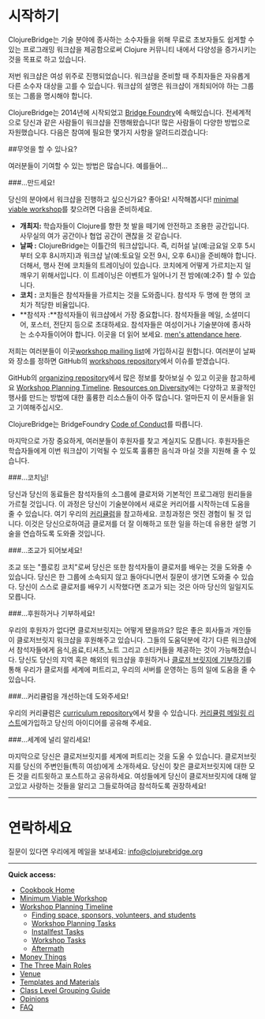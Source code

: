 # 시작하기

ClojureBridge는 기술 분야에 종사하는 소수자들을 위해 무료로 초보자들도 쉽게할 수 있는 프로그래밍 워크샵을 제공함으로써 Clojure 커뮤니티 내에서 다양성을 증가시키는 것을 목표로 하고 있습니다.

저번 워크샵은 여성 위주로 진행되었습니다. 워크샵을 준비할 때 주최자들은 자유롭게 다른 소수자 대상을 고를 수 있습니다. 워크샵의 설명은 워크샵이 개최되어야 하는 그룹 또는 그룹을 명시해야 합니다.

ClojureBridge는 2014년에 시작되었고 [Bridge Foundry](http://bridgefoundry.org/)에 속해있습니다. 전세계적으로 당신과 같은 사람들이 워크샵을 진행해왔습니다! 많은 사람들이 다양한 방법으로 자원했습니다. 다음은 참여에 필요한 몇가지 사항을 알려드리겠습니다:

##무엇을 할 수 있나요?

여러분들이 기여할 수 있는 방법은 많습니다. 예를들어...

###...만드세요!

당신의 분야에서 워크샵을 진행하고 싶으신가요? 좋아요! 시작해봅시다! [minimal viable workshop](https://github.com/ClojureBridge/organizing/blob/master/Minimun-Viable-Workshop.md)를 찾으려면 다음을 준비하세요.

- **개최지:** 학습자들이 Clojure를 향한 첫 발을 떼기에 안전하고 조용한 공간입니다. 사무실의 여가 공간이나 협업 공간이 괜찮을 것 같습니다.
- **날짜 :** ClojureBridge는 이틀간의 워크샵입니다. 즉, 리허설 날(예:금요일 오후 5시부터 오후 8시까지)과 워크샵 날(예:토요일 오전 9시, 오후 6시)을 준비해야 합니다.
더해서, 행사 전에 코치들의 트레이닝이 있습니다. 코치에게 어떻게 가르치는지 일깨우기 위해서입니다. 이 트레이닝은 이벤트가 일어나기 전 밤에(예:2주) 할 수 있습니다.
- **코치 :** 코치들은 참석자들을 가르치는 것을 도와줍니다. 참석자 두 명에 한 명의 코치가 적당한 비율입니다.
- **참석자 :**참석자들이 워크샵에서 가장 중요합니다. 참석자들을 메일, 소셜미디어, 포스터, 전단지 등으로 초대하세요. 참석자들은 여성이거나 기술분야에 종사하는 소수자들이어야 합니다. 이곳을 더 읽어 보세요. [men's attendance here](https://github.com/ClojureBridge/organizing/blob/master/Guidance-to-Mens-Attendance.md).

저희는 여러분들이 이곳[workshop mailing list](https://groups.google.com/forum/#!forum/clojurebridge-workshops)에 가입하시길 원합니다. 여러분이 날짜와 장소를 정하면 GitHub의 [workshops repository](https://github.com/ClojureBridge/Workshops)에서 이슈를 받겠습니다.

GitHub의 [organizing repository](https://github.com/ClojureBridge/organizing)에서 많은 정보를 찾아보실 수 있고 이곳을 참고하세요 [Workshop Planning Timeline](Workshop-Planning-Timeline.md). [Resources on Diversity](Resources-on-Diversity.md)에는 다양하고 포괄적인 행사를 만드는 방법에 대한 훌륭한 리소스들이 아주 많습니다. 얼마든지 이 문서들을 읽고 기여해주십시오.

ClojureBridge는 BridgeFoundry [Code of Conduct](http://bridgefoundry.org/code-of-conduct/)를 따릅니다.

마지막으로 가장 중요하게, 여러분들이 후원자를 찾고 계실지도 모릅니다. 후원자들은 학습자들에게 이번 워크샵이 기억될 수 있도록 훌륭한 음식과 마실 것을 지원해 줄 수 있습니다.


###...코치님!

당신과 당신의 동료들은 참석자들의 소그룹에 클로저와 기본적인 프로그래밍 원리들을 가르칠 것입니다. 이 과정은 당신이 기술분야에서 새로운 커리어를 시작하는데 도움을 줄 수 있습니다. 여기 우리의 [커리큘럼](https://clojurebridge.github.io/curriculum/#/1)을 참고하세요. 코칭과정은 멋진 경험이 될 것 입니다. 이것은 당신으로하여금 클로저를 더 잘 이해하고 또한 일을 하는데 유용한 설명 기술을 연습하도록 도와줄 것입니다.

###...조교가 되어보세요!

조교 또는 "플로킹 코치"로써 당신은 또한 참석자들이 클로저를 배우는 것을 도와줄 수 있습니다. 당신은 한 그룹에 소속되지 않고 돌아다니면서 질문이 생기면 도와줄 수 있습다. 당신이 스스로 클로저를 배우기 시작했다면 조교가 되는 것은 아마 당신의 일일지도 모릅니다.

###...후원하거나 기부하세요!

우리의 후원자가 없다면 클로저브릿지는 어떻게 됐을까요? 많은 좋은 회사들과 개인들이 클로저브릿지 워크샵을 후원해주고 있습니다. 그들의 도움덕분에 각기 다른 워크샵에서 참석자들에게 음식,음료,티셔츠,노트 그리고 스티커들을 제공하는 것이 가능해졌습니다.
당신도 당신의 지역 혹은 해외의 워크샵을 후원하거나 [클로저 브릿지에 기부하기](http://www.clojurebridge.org/donate)를 통해 우리가 클로저를 세계에 퍼트리고, 우리의 서버를 운영하는 등의 일에 도움을 줄 수 있습니다. 


###...커리큘럼을 개선하는데 도와주세요!

우리의 커리큘럼은 [curriculum repository](https://github.com/ClojureBridge/curriculum)에서 찾을 수 있습니다. [커리큘럼 메일링 리스트](https://groups.google.com/forum/#!forum/clojurebridge-curriculum)에가입하고 당신의 아이디어를 공유해 주세요.

###...세계에 널리 알리세요!

마지막으로 당신은 클로저브릿지를 세계에 퍼트리는 것을 도울 수 있습니다. 클로저브릿지를 당신의 주변인들(특히 여성)에게 소개하세요. 당신이 찾은 클로저브릿지에 대한 모든 것을 리트윗하고 포스트하고 공유하세요. 여성들에게 당신이 클로저브릿지에 대해 알고있고 사랑하는 것들을 알리고 그들로하여금 참석하도록 권장하세요!


----

# 연락하세요

질문이 있다면 우리에게 메일을 보내세요: <info@clojurebridge.org>

----

**Quick access:**

* [Cookbook Home](README.md)
* [Minimum Viable Workshop](Minimum-Viable-Workshop.md)
* [Workshop Planning Timeline](Workshop-Planning-Timeline.md)
  * [Finding space, sponsors, volunteers, and students](Finding-space-sponsors-volunteers-and-students.md)
  * [Workshop Planning Tasks](Workshop-Planning-Tasks.md)
  * [Installfest Tasks](Installfest-Tasks.md)
  * [Workshop Tasks](Workshop-tasks.md)
  * [Aftermath](Aftermath.md)
* [Money Things](Money-Things.md)
* [The Three Main Roles](Three-Main-Roles.md)
* [Venue](Venue.md)
* [Templates and Materials](Templates-and-Materials.md)
* [Class Level Grouping Guide](Class-level-grouping-guide.md)
* [Opinions](Opinions.md)
* [FAQ](Frequently-Asked-Questions.md)
